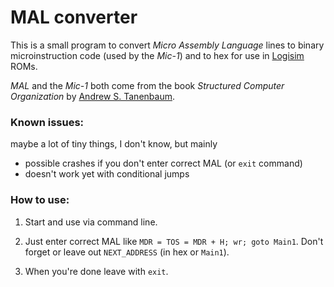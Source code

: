 # MAL converter

This is a small program to convert *Micro Assembly Language* lines to binary microinstruction code (used by the *Mic-1*)
and to hex for use in [Logisim](https://github.com/logisim-evolution/logisim-evolution) ROMs.

*MAL* and the *Mic-1* both come from the book *Structured Computer Organization*
by [Andrew S. Tanenbaum](https://en.wikipedia.org/wiki/Andrew_S._Tanenbaum).

### Known issues:

maybe a lot of tiny things, I don't know, but mainly

* possible crashes if you don't enter correct MAL (or ``exit`` command)
* doesn't work yet with conditional jumps

### How to use:

1) Start and use via command line.

2) Just enter correct MAL like ``MDR = TOS = MDR + H; wr; goto Main1``. Don't forget or leave out ``NEXT_ADDRESS`` (in
   hex or ``Main1``).

3) When you're done leave with ``exit``.